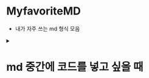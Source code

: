 # MyfavoriteMD
- 내가 자주 쓰는 md 형식 모음

<details>

<summary>

# md 중간에 코드를 넣고 싶을 때

</summary>
  

## 기존
- 기존에는 그냥 추가했다.
- 문제점: 코드가 길어지면 코드를 무시해도 될 때에도 긴 스크롤바의 압박을 느껴야 했다.

## 개선점
```
<details>

<summary>

## 코드

</summary>

  여기에 코드 형식

</details>
```

- 위와 같이 구성하면 코드를 숨길 수 있고 원한다면 언제든지 열어볼 수 있다.



</details>
